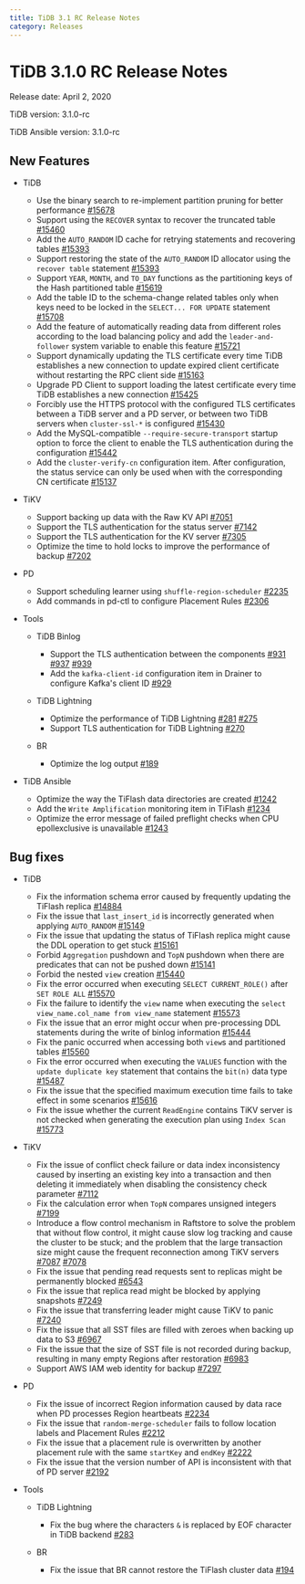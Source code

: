 ```yaml
---
title: TiDB 3.1 RC Release Notes
category: Releases
---
```


# TiDB 3.1.0 RC Release Notes

Release date: April 2, 2020

TiDB version: 3.1.0-rc

TiDB Ansible version: 3.1.0-rc

## New Features

+ TiDB

    - Use the binary search to re-implement partition pruning for better performance [#15678](https://github.com/pingcap/tidb/pull/15678)
    - Support using the `RECOVER` syntax to recover the truncated table [#15460](https://github.com/pingcap/tidb/pull/15460)
    - Add the `AUTO_RANDOM` ID cache for retrying statements and recovering tables [#15393](https://github.com/pingcap/tidb/pull/15393)
    - Support restoring the state of the `AUTO_RANDOM` ID allocator using the `recover table` statement [#15393](https://github.com/pingcap/tidb/pull/15393)
    - Support `YEAR`, `MONTH`, and `TO_DAY` functions as the partitioning keys of the Hash partitioned table [#15619](https://github.com/pingcap/tidb/pull/15619)
    - Add the table ID to the schema-change related tables only when keys need to be locked in the `SELECT... FOR UPDATE` statement [#15708](https://github.com/pingcap/tidb/pull/15708)
    - Add the feature of automatically reading data from different roles according to the load balancing policy and add the `leader-and-follower` system variable to enable this feature [#15721](https://github.com/pingcap/tidb/pull/15721)
    - Support dynamically updating the TLS certificate every time TiDB establishes a new connection to update expired client certificate without restarting the RPC client side [#15163](https://github.com/pingcap/tidb/pull/15163)
    - Upgrade PD Client to support loading the latest certificate every time TiDB establishes a new connection [#15425](https://github.com/pingcap/tidb/pull/15425)
    - Forcibly use the HTTPS protocol with the configured TLS certificates between a TiDB server and a PD server, or between two TiDB servers when `cluster-ssl-*` is configured [#15430](https://github.com/pingcap/tidb/pull/15430)
    - Add the MySQL-compatible `--require-secure-transport` startup option to force the client to enable the TLS authentication during the configuration [#15442](https://github.com/pingcap/tidb/pull/15442)
    - Add the `cluster-verify-cn` configuration item. After configuration, the status service can only be used when with the corresponding CN certificate [#15137](https://github.com/pingcap/tidb/pull/15137)

+ TiKV

    - Support backing up data with the Raw KV API [#7051](https://github.com/tikv/tikv/pull/7051)
    - Support the TLS authentication for the status server [#7142](https://github.com/tikv/tikv/pull/7142)
    - Support the TLS authentication for the KV server [#7305](https://github.com/tikv/tikv/pull/7305)
    - Optimize the time to hold locks to improve the performance of backup [#7202](https://github.com/tikv/tikv/pull/7202)

+ PD

    - Support scheduling learner using `shuffle-region-scheduler` [#2235](https://github.com/pingcap/pd/pull/2235)
    - Add commands in pd-ctl to configure Placement Rules [#2306](https://github.com/pingcap/pd/pull/2306)

+ Tools

    - TiDB Binlog

        * Support the TLS authentication between the components [#931](https://github.com/pingcap/tidb-binlog/pull/931) [#937](https://github.com/pingcap/tidb-binlog/pull/937) [#939](https://github.com/pingcap/tidb-binlog/pull/939)
        * Add the `kafka-client-id` configuration item in Drainer to configure Kafka's client ID [#929](https://github.com/pingcap/tidb-binlog/pull/929)

    - TiDB Lightning

        * Optimize the performance of TiDB Lightning [#281](https://github.com/pingcap/tidb-lightning/pull/281) [#275](https://github.com/pingcap/tidb-lightning/pull/275)
        * Support TLS authentication for TiDB Lightning [#270](https://github.com/pingcap/tidb-lightning/pull/270)

    - BR

        * Optimize the log output [#189](https://github.com/pingcap/br/pull/189)

+ TiDB Ansible

    - Optimize the way the TiFlash data directories are created [#1242](https://github.com/pingcap/tidb-ansible/pull/1242)
    - Add the `Write Amplification` monitoring item in TiFlash [#1234](https://github.com/pingcap/tidb-ansible/pull/1234)
    - Optimize the error message of failed preflight checks when CPU epollexclusive is unavailable [#1243](https://github.com/pingcap/tidb-ansible/pull/1243)

## Bug fixes

+ TiDB

    - Fix the information schema error caused by frequently updating the TiFlash replica [#14884](https://github.com/pingcap/tidb/pull/14884)
    - Fix the issue that `last_insert_id` is incorrectly generated when applying `AUTO_RANDOM` [#15149](https://github.com/pingcap/tidb/pull/15149)
    - Fix the issue that updating the status of TiFlash replica might cause the DDL operation to get stuck [#15161](https://github.com/pingcap/tidb/pull/15161)
    - Forbid `Aggregation` pushdown and `TopN` pushdown when there are predicates that can not be pushed down [#15141](https://github.com/pingcap/tidb/pull/15141)
    - Forbid the nested `view` creation [#15440](https://github.com/pingcap/tidb/pull/15440)
    - Fix the error occurred when executing `SELECT CURRENT_ROLE()` after `SET ROLE ALL` [#15570](https://github.com/pingcap/tidb/pull/15570)
    - Fix the failure to identify the `view` name when executing the `select view_name.col_name from view_name` statement [#15573](https://github.com/pingcap/tidb/pull/15573)
    - Fix the issue that an error might occur when pre-processing DDL statements during the write of binlog information [#15444](https://github.com/pingcap/tidb/pull/15444)
    - Fix the panic occurred when accessing both `view`s and partitioned tables [#15560](https://github.com/pingcap/tidb/pull/15560)
    - Fix the error occurred when executing the `VALUES` function with the `update duplicate key` statement that contains the `bit(n)` data type [#15487](https://github.com/pingcap/tidb/pull/15487)
    - Fix the issue that the specified maximum execution time fails to take effect in some scenarios [#15616](https://github.com/pingcap/tidb/pull/15616)
    - Fix the issue whether the current `ReadEngine` contains TiKV server is not checked when generating the execution plan using `Index Scan` [#15773](https://github.com/pingcap/tidb/pull/15773)

+ TiKV

    - Fix the issue of conflict check failure or data index inconsistency caused by inserting an existing key into a transaction and then deleting it immediately when disabling the consistency check parameter [#7112](https://github.com/tikv/tikv/pull/7112)
    - Fix the calculation error when `TopN` compares unsigned integers [#7199](https://github.com/tikv/tikv/pull/7199)
    - Introduce a flow control mechanism in Raftstore to solve the problem that without flow control, it might cause slow log tracking and cause the cluster to be stuck; and the problem that the large transaction size might cause the frequent reconnection among TiKV servers [#7087](https://github.com/tikv/tikv/pull/7087) [#7078](https://github.com/tikv/tikv/pull/7078)
    - Fix the issue that pending read requests sent to replicas might be permanently blocked [#6543](https://github.com/tikv/tikv/pull/6543)
    - Fix the issue that replica read might be blocked by applying snapshots [#7249](https://github.com/tikv/tikv/pull/7249)
    - Fix the issue that transferring leader might cause TiKV to panic [#7240](https://github.com/tikv/tikv/pull/7240)
    - Fix the issue that all SST files are filled with zeroes when backing up data to S3 [#6967](https://github.com/tikv/tikv/pull/6967)
    - Fix the issue that the size of SST file is not recorded during backup, resulting in many empty Regions after restoration [#6983](https://github.com/tikv/tikv/pull/6983)
    - Support AWS IAM web identity for backup [#7297](https://github.com/tikv/tikv/pull/7297)

+ PD

    - Fix the issue of incorrect Region information caused by data race when PD processes Region heartbeats [#2234](https://github.com/pingcap/pd/pull/2234)
    - Fix the issue that `random-merge-scheduler` fails to follow location labels and Placement Rules [#2212](https://github.com/pingcap/pd/pull/2221)
    - Fix the issue that a placement rule is overwritten by another placement rule with the same `startKey` and `endKey` [#2222](https://github.com/pingcap/pd/pull/2222)
    - Fix the issue that the version number of API is inconsistent with that of PD server [#2192](https://github.com/pingcap/pd/pull/2192)

+ Tools

    - TiDB Lightning

        * Fix the bug where the characters `&` is replaced by EOF character in TiDB backend [#283](https://github.com/pingcap/tidb-lightning/pull/283)

    - BR

        * Fix the issue that BR cannot restore the TiFlash cluster data [#194](https://github.com/pingcap/br/pull/194)
